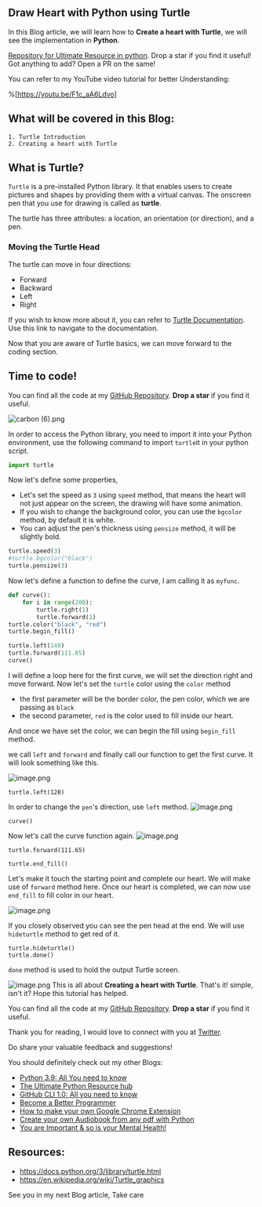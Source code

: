 ## Draw Heart with Python using Turtle

In this Blog article, we will learn how to **Create a heart with Turtle**, we will see the implementation in **Python**.

[Repository for Ultimate Resource in python](https://github.com/ayushi7rawat/Ultimate-Python-Resource-Hub). Drop a star if you find it useful! Got anything to add? Open a PR on the same!

You can refer to my YouTube video tutorial for better Understanding:

%[https://youtu.be/F1c_aA6Ldvo]

## What will be covered in this Blog:
```
1. Turtle Introduction
2. Creating a heart with Turtle
```

## What is Turtle?

`Turtle` is a pre-installed Python library. It that enables users to create pictures and shapes by providing them with a virtual canvas. The onscreen pen that you use for drawing is called as **turtle**. 

The turtle has three attributes: a location, an orientation (or direction), and a pen.

### Moving the Turtle Head

The turtle can move in four directions:

- Forward
- Backward
- Left
- Right

If you wish to know more about it, you can refer to [Turtle Documentation](https://docs.python.org/3/library/turtle.html). Use this link to navigate to the documentation.

Now that you are aware of Turtle basics, we can move forward to the coding section. 

## Time to code!

You can find all the code at my [GitHub Repository](https://github.com/ayushi7rawat/Youtube-Projects/tree/master/Heart%20with%20turtle). **Drop a star** if you find it useful.

![carbon (6).png](https://cdn.hashnode.com/res/hashnode/image/upload/v1604579899829/JsfvIBoaR.png)

In order to access the Python library, you need to import it into your Python environment, use the following command to import `turtle`it in your python script.

```python
import turtle
```

Now let's define some properties, 

- Let's set the speed as `3` using `speed` method, that means the heart will not just appear on the screen, the drawing will have some animation. 
- If you wish to change the background color, you can use the `bgcolor` method, by default it is white. 
- You can adjust the pen's thickness using `pensize` method, it will be slightly bold.

```python
turtle.speed(3)
#turtle.bgcolor("black")
turtle.pensize(3)
```

Now let's define a function to define the curve, I am calling it as `myfunc`.

```python
def curve():
    for i in range(200):
        turtle.right(1)
        turtle.forward(1)
turtle.color("black", "red")  
turtle.begin_fill()

turtle.left(140)
turtle.forward(111.65)
curve()
```

I will define a loop here for the first curve, we will set the direction right and move forward. Now let's set the `turtle` color using the `color` method

- the first parameter will be the border color, the pen color, which we are passing as `black`
- the second parameter, `red` is the color used to fill inside our heart.

And once we have set the color, we can begin the fill using `begin_fill` method. 

we call `left` and `forward` and finally call our function to get the first curve. It will look something like this.


![image.png](https://cdn.hashnode.com/res/hashnode/image/upload/v1604544930305/vifnuIkKB.png)

```
turtle.left(120)
```
In order to change the `pen`'s direction, use `left` method. 
![image.png](https://cdn.hashnode.com/res/hashnode/image/upload/v1604545908996/w9r15WoEF.png)

```
curve()
```
Now let's call the curve function again.
![image.png](https://cdn.hashnode.com/res/hashnode/image/upload/v1604546181595/foqqQVMGH.png)
```
turtle.forward(111.65)

turtle.end_fill()
```
Let's make it touch the starting point and complete our heart. We will make use of `forward` method here. Once our heart is completed, we can now use `end_fill` to fill color in our heart.


![image.png](https://cdn.hashnode.com/res/hashnode/image/upload/v1604546487737/8lik8zENj.png)

If you closely observed you can see the pen head at the end. We will use `hideturtle` method to get red of it.

```
turtle.hideturtle()
turtle.done()
```
`done` method is used to hold the output Turtle screen.

![image.png](https://cdn.hashnode.com/res/hashnode/image/upload/v1604546711323/jOaP3JFqV.png)
This is all about **Creating a heart with Turtle**. That's it! simple, isn't it? Hope this tutorial has helped.

You can find all the code at my [GitHub Repository](https://github.com/ayushi7rawat/Youtube-Projects/tree/master/Heart%20with%20turtle). **Drop a star** if you find it useful.

Thank you for reading, I would love to connect with you at [Twitter](https://twitter.com/ayushi7rawat).

Do share your valuable feedback and suggestions! 

You should definitely check out my other Blogs:

- [Python 3.9: All You need to know](https://ayushirawat.com/python-39-all-you-need-to-know)
- [The Ultimate Python Resource hub](https://ayushirawat.com/the-ultimate-python-resource-hub)
- [GitHub CLI 1.0: All you need to know](https://ayushirawat.com/github-cli-10-all-you-need-to-know)
- [Become a Better Programmer](https://ayushirawat.com/become-a-better-programmer)
- [How to make your own Google Chrome Extension](https://ayushirawat.com/how-to-make-your-own-google-chrome-extension-1)
- [Create your own Audiobook from any pdf with Python](https://ayushirawat.com/create-your-own-audiobook-from-any-pdf-with-python)
- [You are Important & so is your Mental Health!](https://ayushirawat.com/you-are-important-and-so-is-your-mental-health)

## Resources:

- https://docs.python.org/3/library/turtle.html
- https://en.wikipedia.org/wiki/Turtle_graphics

See you in my next Blog article, Take care